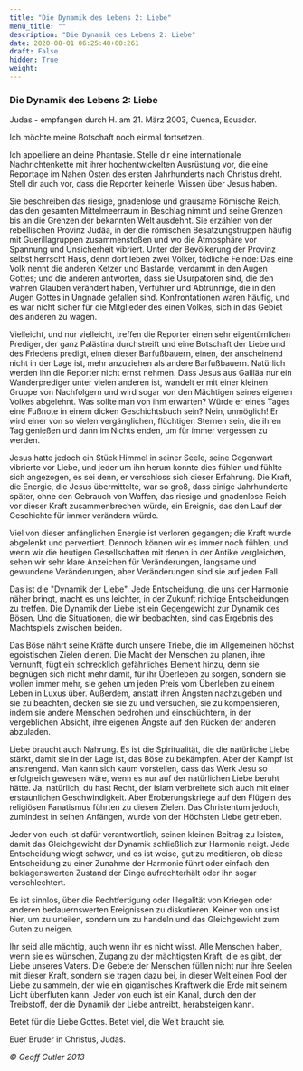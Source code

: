 ```yaml
---
title: "Die Dynamik des Lebens 2: Liebe"
menu_title: ""
description: "Die Dynamik des Lebens 2: Liebe"
date: 2020-08-01 06:25:48+00:261
draft: False
hidden: True
weight:
---
```

### Die Dynamik des Lebens 2: Liebe

Judas - empfangen durch H. am 21. März 2003, Cuenca, Ecuador.

Ich möchte meine Botschaft noch einmal fortsetzen.

Ich appelliere an deine Phantasie. Stelle dir eine internationale Nachrichtenkette mit ihrer hochentwickelten Ausrüstung vor, die eine Reportage im Nahen Osten des ersten Jahrhunderts nach Christus dreht. Stell dir auch vor, dass die Reporter keinerlei Wissen über Jesus haben.

Sie beschreiben das riesige, gnadenlose und grausame Römische Reich, das den gesamten Mittelmeerraum in Beschlag nimmt und seine Grenzen bis an die Grenzen der bekannten Welt ausdehnt. Sie erzählen von der rebellischen Provinz Judäa, in der die römischen Besatzungstruppen häufig mit Guerillagruppen zusammenstoßen und wo die Atmosphäre vor Spannung und Unsicherheit vibriert. Unter der Bevölkerung der Provinz selbst herrscht Hass, denn dort leben zwei Völker, tödliche Feinde: Das eine Volk nennt die anderen Ketzer und Bastarde, verdammt in den Augen Gottes; und die anderen antworten, dass sie Usurpatoren sind, die den wahren Glauben verändert haben, Verführer und Abtrünnige, die in den Augen Gottes in Ungnade gefallen sind. Konfrontationen waren häufig, und es war nicht sicher für die Mitglieder des einen Volkes, sich in das Gebiet des anderen zu wagen.

Vielleicht, und nur vielleicht, treffen die Reporter einen sehr eigentümlichen Prediger, der ganz Palästina durchstreift und eine Botschaft der Liebe und des Friedens predigt, einen dieser Barfußbauern, einen, der anscheinend nicht in der Lage ist, mehr anzuziehen als andere Barfußbauern. Natürlich werden ihn die Reporter nicht ernst nehmen. Dass Jesus aus Galiläa nur ein Wanderprediger unter vielen anderen ist, wandelt er mit einer kleinen Gruppe von Nachfolgern und wird sogar von den Mächtigen seines eigenen Volkes abgelehnt. Was sollte man von ihm erwarten? Würde er eines Tages eine Fußnote in einem dicken Geschichtsbuch sein? Nein, unmöglich! Er wird einer von so vielen vergänglichen, flüchtigen Sternen sein, die ihren Tag genießen und dann im Nichts enden, um für immer vergessen zu werden.

Jesus hatte jedoch ein Stück Himmel in seiner Seele, seine Gegenwart vibrierte vor Liebe, und jeder um ihn herum konnte dies fühlen und fühlte sich angezogen, es sei denn, er verschloss sich dieser Erfahrung. Die Kraft, die Energie, die Jesus übermittelte, war so groß, dass einige Jahrhunderte später, ohne den Gebrauch von Waffen, das riesige und gnadenlose Reich vor dieser Kraft zusammenbrechen würde, ein Ereignis, das den Lauf der Geschichte für immer verändern würde.

Viel von dieser anfänglichen Energie ist verloren gegangen; die Kraft wurde abgelenkt und pervertiert. Dennoch können wir es immer noch fühlen, und wenn wir die heutigen Gesellschaften mit denen in der Antike vergleichen, sehen wir sehr klare Anzeichen für Veränderungen, langsame und gewundene Veränderungen, aber Veränderungen sind sie auf jeden Fall.

Das ist die "Dynamik der Liebe". Jede Entscheidung, die uns der Harmonie näher bringt, macht es uns leichter, in der Zukunft richtige Entscheidungen zu treffen. Die Dynamik der Liebe ist ein Gegengewicht zur Dynamik des Bösen. Und die Situationen, die wir beobachten, sind das Ergebnis des Machtspiels zwischen beiden.

Das Böse nährt seine Kräfte durch unsere Triebe, die im Allgemeinen höchst egoistischen Zielen dienen. Die Macht der Menschen zu planen, ihre Vernunft, fügt ein schrecklich gefährliches Element hinzu, denn sie begnügen sich nicht mehr damit, für ihr Überleben zu sorgen, sondern sie wollen immer mehr, sie gehen um jeden Preis vom Überleben zu einem Leben in Luxus über. Außerdem, anstatt ihren Ängsten nachzugeben und sie zu beachten, decken sie sie zu und versuchen, sie zu kompensieren, indem sie andere Menschen bedrohen und einschüchtern, in der vergeblichen Absicht, ihre eigenen Ängste auf den Rücken der anderen abzuladen.

Liebe braucht auch Nahrung. Es ist die Spiritualität, die die natürliche Liebe stärkt, damit sie in der Lage ist, das Böse zu bekämpfen. Aber der Kampf ist anstrengend. Man kann sich kaum vorstellen, dass das Werk Jesu so erfolgreich gewesen wäre, wenn es nur auf der natürlichen Liebe beruht hätte. Ja, natürlich, du hast Recht, der Islam verbreitete sich auch mit einer erstaunlichen Geschwindigkeit. Aber Eroberungskriege auf den Flügeln des religiösen Fanatismus führten zu diesen Zielen. Das Christentum jedoch, zumindest in seinen Anfängen, wurde von der Höchsten Liebe getrieben.

Jeder von euch ist dafür verantwortlich, seinen kleinen Beitrag zu leisten, damit das Gleichgewicht der Dynamik schließlich zur Harmonie neigt. Jede Entscheidung wiegt schwer, und es ist weise, gut zu meditieren, ob diese Entscheidung zu einer Zunahme der Harmonie führt oder einfach den beklagenswerten Zustand der Dinge aufrechterhält oder ihn sogar verschlechtert.

Es ist sinnlos, über die Rechtfertigung oder Illegalität von Kriegen oder anderen bedauernswerten Ereignissen zu diskutieren. Keiner von uns ist hier, um zu urteilen, sondern um zu handeln und das Gleichgewicht zum Guten zu neigen.

Ihr seid alle mächtig, auch wenn ihr es nicht wisst. Alle Menschen haben, wenn sie es wünschen, Zugang zu der mächtigsten Kraft, die es gibt, der Liebe unseres Vaters. Die Gebete der Menschen füllen nicht nur ihre Seelen mit dieser Kraft, sondern sie tragen dazu bei, in dieser Welt einen Pool der Liebe zu sammeln, der wie ein gigantisches Kraftwerk die Erde mit seinem Licht überfluten kann. Jeder von euch ist ein Kanal, durch den der Treibstoff, der die Dynamik der Liebe antreibt, herabsteigen kann.

Betet für die Liebe Gottes. Betet viel, die Welt braucht sie.

Euer Bruder in Christus, Judas.

*© Geoff Cutler 2013*
